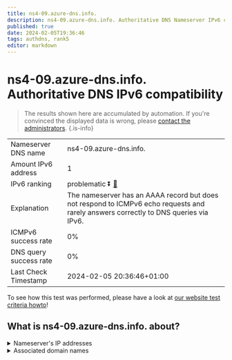 ```yaml
---
title: ns4-09.azure-dns.info.
description: ns4-09.azure-dns.info. Authoritative DNS Nameserver IPv6 compatibility
published: true
date: 2024-02-05T19:36:46
tags: authdns, rank5
editor: markdown
---
```


# ns4-09.azure-dns.info. Authoritative DNS IPv6 compatibility

> The results shown here are accumulated by automation. If you're convinced the displayed data is wrong, please [contact the administrators](/howto/chat). 
{.is-info}




|   |   |
| - | - |
| Nameserver DNS name | ns4-09.azure-dns.info.
| Amount IPv6 address | 1
| IPv6 ranking | problematic :arrow_double_down: [🔗](/howto/ranking) |
| Explanation | The nameserver has an AAAA record but does not respond to ICMPv6 echo requests and rarely answers correctly to DNS queries via IPv6. |
| ICMPv6 success rate | 0%|
| DNS query success rate | 0% |
| Last Check Timestamp | 2024-02-05 20:36:46+01:00 |

To see how this test was performed, please have a look at [our website test criteria howto](/howto/testcriteria/authdns)!


## What is ns4-09.azure-dns.info. about?




<details>
<summary>Nameserver's IP addresses</summary>

2620:1ec:bda:700::9

</details>



<details>
<summary>Associated domain names</summary>

www.marca.com

</details>
